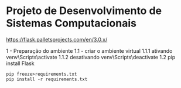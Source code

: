# Projeto de Desenvolvimento de Sistemas Computacionais

https://flask.palletsprojects.com/en/3.0.x/

1 - Preparação do ambiente
    1.1 - criar o ambiente virtual
        1.1.1 ativando venv\Scripts\activate
        1.1.2 desativando venv\Scripts\deactivate
    1.2 pip install Flask

    pip freeze>requirements.txt
    pip install -r requirements.txt